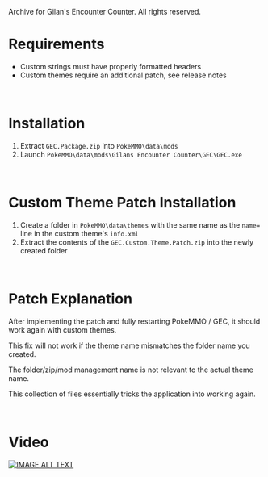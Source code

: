 Archive for Gilan's Encounter Counter. All rights reserved.

# Requirements
- Custom strings must have properly formatted headers
- Custom themes require an additional patch, see release notes

&nbsp;

# Installation
1. Extract `GEC.Package.zip` into `PokeMMO\data\mods`
2. Launch `PokeMMO\data\mods\Gilans Encounter Counter\GEC\GEC.exe`

&nbsp;

# Custom Theme Patch Installation
1. Create a folder in `PokeMMO\data\themes` with the same name as the `name=` line in the custom theme's `info.xml`
2. Extract the contents of the `GEC.Custom.Theme.Patch.zip` into the newly created folder

&nbsp;

# Patch Explanation
After implementing the patch and fully restarting PokeMMO / GEC, it should work again with custom themes.  

This fix will not work if the theme name mismatches the folder name you created.

The folder/zip/mod management name is not relevant to the actual theme name.

This collection of files essentially tricks the application into working again.

&nbsp;

# Video
[![IMAGE ALT TEXT](http://img.youtube.com/vi/tILufld4j-w/0.jpg)](http://www.youtube.com/watch?v=tILufld4j-w "GEC Beta Release")

